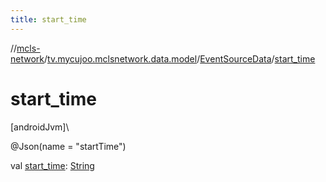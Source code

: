 ```yaml
---
title: start_time
---
```

//[mcls-network](../../../index.html)/[tv.mycujoo.mclsnetwork.data.model](../index.html)/[EventSourceData](index.html)/[start_time](start_time.html)



# start_time



[androidJvm]\




@Json(name = &quot;startTime&quot;)



val [start_time](start_time.html): [String](https://kotlinlang.org/api/latest/jvm/stdlib/kotlin/-string/index.html)




